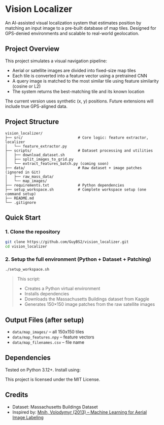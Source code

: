 # Vision Localizer

An AI-assisted visual localization system that estimates position by matching an input image to a pre-built database of map tiles. Designed for GPS-denied environments and scalable to real-world geolocation.

## Project Overview

This project simulates a visual navigation pipeline:
- Aerial or satellite images are divided into fixed-size map tiles
- Each tile is converted into a feature vector using a pretrained CNN
- A query image is matched to the most similar tile using feature similarity (cosine or L2)
- The system returns the best-matching tile and its known location

The current version uses synthetic (x, y) positions. Future extensions will include true GPS-aligned data.

## Project Structure

```
vision_localizer/
├── src/                         # Core logic: feature extractor, localizer
│   └── feature_extractor.py
├── scripts/                     # Dataset processing and utilities
│   ├── download_dataset.sh
│   ├── split_images_to_grid.py
│   └── extract_features_batch.py (coming soon)
├── data/                        # Raw dataset + image patches (ignored in Git)
│   ├── raw_mass_data/
│   └── map_images/
├── requirements.txt             # Python dependencies
├── setup_workspace.sh           # Complete workspace setup (one command setup)
├── README.md
└── .gitignore
```

## Quick Start

### 1. Clone the repository

```bash
git clone https://github.com/GuyBS2/vision_localizer.git
cd vision_localizer
```

### 2. Setup the full environment (Python + Dataset + Patching)

```bash
./setup_workspace.sh
```

> This script:
> - Creates a Python virtual environment
> - Installs dependencies
> - Downloads the Massachusetts Buildings dataset from Kaggle
> - Generates 150×150 image patches from the raw satellite images

## Output Files (after setup)

- `data/map_images/`        – all 150x150 tiles
- `data/map_features.npy`   – feature vectors
- `data/map_filenames.csv`  – file name

## Dependencies

Tested on Python 3.12+. Install using:

This project is licensed under the MIT License.

## Credits

- Dataset: Massachusetts Buildings Dataset  
- Inspired by: [Mnih, Volodymyr (2013) – Machine Learning for Aerial Image Labeling](https://www.cs.toronto.edu/~vmnih/docs/MnihThesis.pdf)